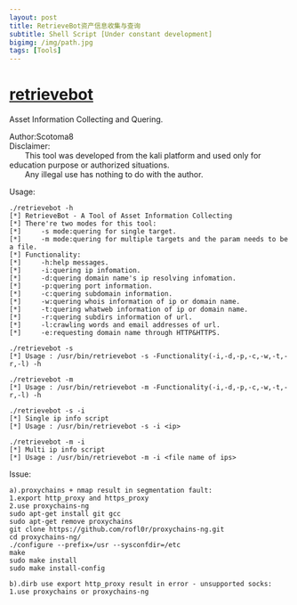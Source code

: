 ```yaml
---
layout: post
title: RetrieveBot资产信息收集与查询
subtitle: Shell Script [Under constant development]
bigimg: /img/path.jpg
tags: [Tools]
---
```


# [retrievebot](https://github.com/Scotoma8/retrievebot)
Asset Information Collecting and Quering.

Author:Scotoma8   
Disclaimer:   
&emsp;&emsp;This tool was developed from the kali platform and used only for education purpose or authorized situations.   
&emsp;&emsp;Any illegal use has nothing to do with the author.

Usage:

	./retrievebot -h
	[*] RetrieveBot - A Tool of Asset Information Collecting
	[*] There're two modes for this tool:
	[*]     -s mode:quering for single target.
	[*]     -m mode:quering for multiple targets and the param needs to be a file.
	[*] Functionality:
	[*]     -h:help messages.
	[*]     -i:quering ip infomation.
	[*]     -d:quering domain name's ip resolving infomation.
	[*]     -p:quering port information.
	[*]     -c:quering subdomain information.
	[*]     -w:quering whois information of ip or domain name.
	[*]     -t:quering whatweb information of ip or domain name.
	[*]     -r:quering subdirs information of url.
	[*]     -l:crawling words and email addresses of url.
	[*]     -e:requesting domain name through HTTP&HTTPS.
	
	./retrievebot -s
	[*] Usage : /usr/bin/retrievebot -s -Functionality(-i,-d,-p,-c,-w,-t,-r,-l) -h
	
	./retrievebot -m
	[*] Usage : /usr/bin/retrievebot -m -Functionality(-i,-d,-p,-c,-w,-t,-r,-l) -h
	
	./retrievebot -s -i
	[*] Single ip info script
	[*] Usage : /usr/bin/retrievebot -s -i <ip>
	
	./retrievebot -m -i
	[*] Multi ip info script
	[*] Usage : /usr/bin/retrievebot -m -i <file name of ips>   
	
Issue:   	

	a).proxychains + nmap result in segmentation fault:   
	1.export http_proxy and https_proxy   
	2.use proxychains-ng   
	sudo apt-get install git gcc   
	sudo apt-get remove proxychains   
	git clone https://github.com/rofl0r/proxychains-ng.git   
	cd proxychains-ng/   
	./configure --prefix=/usr --sysconfdir=/etc   
	make   
	sudo make install   
	sudo make install-config   

	b).dirb use export http_proxy result in error - unsupported socks:   
	1.use proxychains or proxychains-ng   
